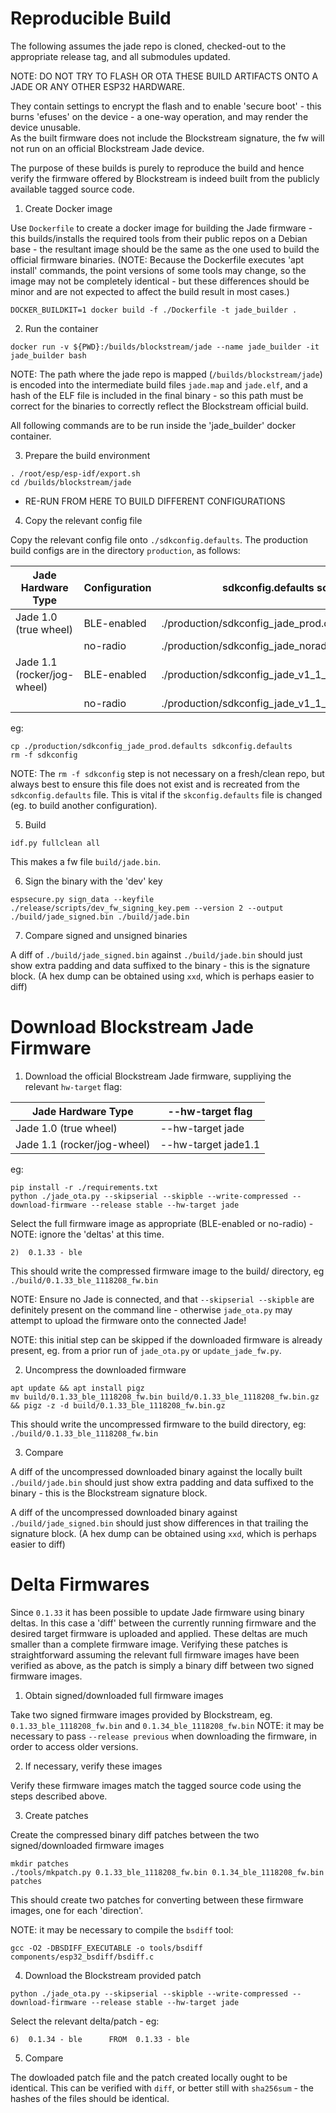 # Reproducible Build

The following assumes the jade repo is cloned, checked-out to the appropriate release tag, and all submodules updated.

NOTE: DO NOT TRY TO FLASH OR OTA THESE BUILD ARTIFACTS ONTO A JADE OR ANY OTHER ESP32 HARDWARE.

They contain settings to encrypt the flash and to enable 'secure boot' - this burns 'efuses' on the device - a one-way operation, and may render the device unusable.  
As the built firmware does not include the Blockstream signature, the fw will not run on an official Blockstream Jade device.

The purpose of these builds is purely to reproduce the build and hence verify the firmware offered by Blockstream is indeed built from the publicly available tagged source code.

1. Create Docker image

Use `Dockerfile` to create a docker image for building the Jade firmware - this builds/installs the required tools from their public repos on a Debian base - the resultant image should be the same as the one used to build the official firmware binaries.
(NOTE: Because the Dockerfile executes 'apt install' commands, the point versions of some tools may change, so the image may not be completely identical - but these differences should be minor and are not expected to affect the build result in most cases.)
```
DOCKER_BUILDKIT=1 docker build -f ./Dockerfile -t jade_builder .
```

2. Run the container
```
docker run -v ${PWD}:/builds/blockstream/jade --name jade_builder -it jade_builder bash
```
NOTE: The path where the jade repo is mapped (`/builds/blockstream/jade`) is encoded into the intermediate build files `jade.map` and `jade.elf`, and a hash of the ELF file is included in the final binary - so this path must be correct for the binaries to correctly reflect the Blockstream official build.

All following commands are to be run inside the 'jade_builder' docker container.

3. Prepare the build environment
```
. /root/esp/esp-idf/export.sh
cd /builds/blockstream/jade
```

* RE-RUN FROM HERE TO BUILD DIFFERENT CONFIGURATIONS

4. Copy the relevant config file

Copy the relevant config file onto `./sdkconfig.defaults`.  The production build configs are in the directory `production`, as follows:

| Jade Hardware Type          | Configuration | sdkconfig.defaults source file                           |
| --------------------------- | ------------- | -------------------------------------------------------- |
| Jade 1.0 (true wheel)       | BLE-enabled   | ./production/sdkconfig_jade_prod.defaults                |
|                             | no-radio      | ./production/sdkconfig_jade_noradio_prod.defaults        |
| Jade 1.1 (rocker/jog-wheel) | BLE-enabled   | ./production/sdkconfig_jade_v1_1_prod.defaults           |
|                             | no-radio      | ./production/sdkconfig_jade_v1_1_noradio_prod.defaults   |

eg:
```
cp ./production/sdkconfig_jade_prod.defaults sdkconfig.defaults
rm -f sdkconfig
```
NOTE: The `rm -f sdkconfig` step is not necessary on a fresh/clean repo, but always best to ensure this file does not exist and is recreated from the `sdkconfig.defaults` file.  This is vital if the `skconfig.defaults` file is changed (eg. to build another configuration).

5. Build
```
idf.py fullclean all
```
This makes a fw file `build/jade.bin`.

6. Sign the binary with the 'dev' key
```
espsecure.py sign_data --keyfile ./release/scripts/dev_fw_signing_key.pem --version 2 --output ./build/jade_signed.bin ./build/jade.bin
```

7. Compare signed and unsigned binaries

A diff of `./build/jade_signed.bin` against `./build/jade.bin` should just show extra padding and data suffixed to the binary - this is the signature block.
(A hex dump can be obtained using `xxd`, which is perhaps easier to diff)

# Download Blockstream Jade Firmware

1. Download the official Blockstream Jade firmware, suppliying the relevant `hw-target` flag:

| Jade Hardware Type          | --hw-target flag    |
| --------------------------- | ------------------- |
| Jade 1.0 (true wheel)       | --hw-target jade    |
| Jade 1.1 (rocker/jog-wheel) | --hw-target jade1.1 |

eg:
```
pip install -r ./requirements.txt
python ./jade_ota.py --skipserial --skipble --write-compressed --download-firmware --release stable --hw-target jade
```
Select the full firmware image as appropriate (BLE-enabled or no-radio) - NOTE: ignore the 'deltas' at this time.
```
2)  0.1.33 - ble
```

This should write the compressed firmware image to the build/ directory, eg `./build/0.1.33_ble_1118208_fw.bin`

NOTE: Ensure no Jade is connected, and that `--skipserial --skipble` are definitely present on the command line - otherwise `jade_ota.py` may attempt to upload the firmware onto the connected Jade!

NOTE: this initial step can be skipped if the downloaded firmware is already present, eg. from a prior run of `jade_ota.py` or `update_jade_fw.py`.

2. Uncompress the downloaded firmware
```
apt update && apt install pigz
mv build/0.1.33_ble_1118208_fw.bin build/0.1.33_ble_1118208_fw.bin.gz && pigz -z -d build/0.1.33_ble_1118208_fw.bin.gz
```
This should write the uncompressed firmware to the build directory, eg: `./build/0.1.33_ble_1118208_fw.bin`

3. Compare

A diff of the uncompressed downloaded binary against the locally built `./build/jade.bin` should just show extra padding and data suffixed to the binary - this is the Blockstream signature block.

A diff of the uncompressed downloaded binary against `./build/jade_signed.bin` should just show differences in that trailing the signature block.
(A hex dump can be obtained using `xxd`, which is perhaps easier to diff)

# Delta Firmwares

Since `0.1.33` it has been possible to update Jade firmware using binary deltas.  In this case a 'diff' between the currently running firmware and the desired target firmware is uploaded and applied.  These deltas are much smaller than a complete firmware image.  Verifying these patches is straightforward assuming the relevant full firmware images have been verified as above, as the patch is simply a binary diff between two signed firmware images.

1. Obtain signed/downloaded full firmware images

Take two signed firmware images provided by Blockstream, eg. `0.1.33_ble_1118208_fw.bin` and `0.1.34_ble_1118208_fw.bin`
NOTE: it may be necessary to pass `--release previous` when downloading the firmware, in order to access older versions.

2. If necessary, verify these images

Verify these firmware images match the tagged source code using the steps described above.

3. Create patches

Create the compressed binary diff patches between the two signed/downloaded firmware images
```
mkdir patches
./tools/mkpatch.py 0.1.33_ble_1118208_fw.bin 0.1.34_ble_1118208_fw.bin patches
```
This should create two patches for converting between these firmware images, one for each 'direction'.

NOTE: it may be necessary to compile the `bsdiff` tool:
```
gcc -O2 -DBSDIFF_EXECUTABLE -o tools/bsdiff components/esp32_bsdiff/bsdiff.c
```

4. Download the Blockstream provided patch
```
python ./jade_ota.py --skipserial --skipble --write-compressed --download-firmware --release stable --hw-target jade
```
Select the relevant delta/patch - eg:
```
6)  0.1.34 - ble      FROM  0.1.33 - ble
```

5. Compare

The dowloaded patch file and the patch created locally ought to be identical.
This can be verified with `diff`, or better still with `sha256sum` - the hashes of the files should be identical.
